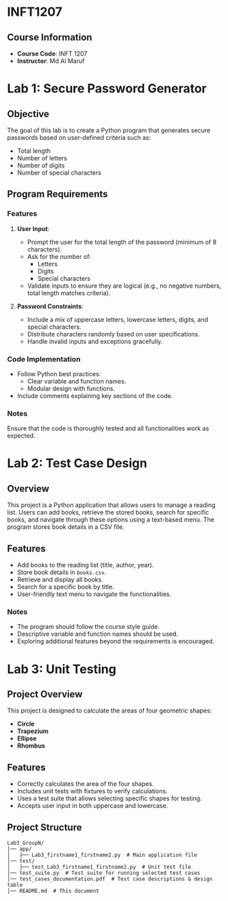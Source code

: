 # INFT1207
## Course Information
- **Course Code**: INFT 1207
- **Instructor**: Md Al Maruf
# Lab 1: Secure Password Generator
## Objective
The goal of this lab is to create a Python program that generates secure passwords based on user-defined criteria such as:
- Total length
- Number of letters
- Number of digits
- Number of special characters
## Program Requirements
### Features
1. **User Input**:
   - Prompt the user for the total length of the password (minimum of 8 characters).
   - Ask for the number of:
     - Letters
     - Digits
     - Special characters
   - Validate inputs to ensure they are logical (e.g., no negative numbers, total length matches criteria).

2. **Password Constraints**:
   - Include a mix of uppercase letters, lowercase letters, digits, and special characters.
   - Distribute characters randomly based on user specifications.
   - Handle invalid inputs and exceptions gracefully.
### Code Implementation
- Follow Python best practices:
  - Clear variable and function names.
  - Modular design with functions.
- Include comments explaining key sections of the code.
### Notes
Ensure that the code is thoroughly tested and all functionalities work as expected.

# Lab 2: Test Case Design 
## Overview
This project is a Python application that allows users to manage a reading list. Users can add books, retrieve the stored books, search for specific books, and navigate through these options using a text-based menu. The program stores book details in a CSV file.
## Features
- Add books to the reading list (title, author, year).
- Store book details in `books.csv`.
- Retrieve and display all books.
- Search for a specific book by title.
- User-friendly text menu to navigate the functionalities.

### Notes
- The program should follow the course style guide.
- Descriptive variable and function names should be used.
- Exploring additional features beyond the requirements is encouraged.

# Lab 3: Unit Testing
## **Project Overview**  
This project is designed to calculate the areas of four geometric shapes:  
- **Circle**  
- **Trapezium**  
- **Ellipse**  
- **Rhombus**
## **Features**  
- Correctly calculates the area of the four shapes.  
- Includes unit tests with fixtures to verify calculations.  
- Uses a test suite that allows selecting specific shapes for testing.  
- Accepts user input in both uppercase and lowercase.  
## **Project Structure**  
```
Lab3_GroupN/
│── app/
│   ├── Lab3_firstname1_firstname2.py  # Main application file
│── test/
│   ├── test_Lab3_firstname1_firstname2.py  # Unit test file
│── test_suite.py  # Test suite for running selected test cases
│── test_cases_documentation.pdf  # Test case descriptions & design table
│── README.md  # This document



